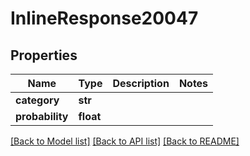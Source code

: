 # InlineResponse20047

## Properties
Name | Type | Description | Notes
------------ | ------------- | ------------- | -------------
**category** | **str** |  | 
**probability** | **float** |  | 

[[Back to Model list]](../README.md#documentation-for-models) [[Back to API list]](../README.md#documentation-for-api-endpoints) [[Back to README]](../README.md)


